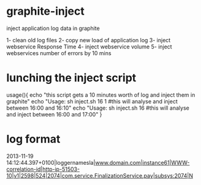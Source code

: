 graphite-inject
===============

inject application log data in graphite

1- clean old log files
2- copy new load of application log 
3- inject webservice Response Time
4- inject webservice volume 
5- inject webservices number of errors by 10 mins


lunching the inject script
=========================
usage(){
    echo "this script gets a 10 minutes worth of log and inject them in graphite"
    echo "Usage: sh inject.sh 16 1 #this will analyse and inject between 16:00 and 16:10"
    echo "Usage: sh inject.sh 16   #this will analyse and inject between 16:00 and 17:00"
}

log format
=====================

2013-11-19 14:12:44.397+0100|loggernamesla|www.domain.com|instance61|WWW-correlation-id|http-ip-51503-10|v1|2598|524|2074|com.service.FinalizationService.pay|subsys:2074|N




